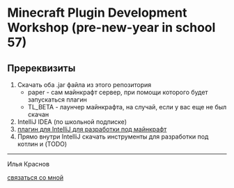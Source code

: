 # Minecraft Plugin Development Workshop (pre-new-year in school 57)
## Пререквизиты
1. Скачать оба .jar файла из этого репозитория
    * paper - сам майнкрафт сервер, при помощи которого будет запускаться плагин 
    * TL_BETA - лаунчер майнкрафта, на случай, если у вас еще не был скачан
2. IntelliJ IDEA (по школьной подписке)
3. [плагин для IntelliJ для разработки под майнкрафт](https://plugins.jetbrains.com/plugin/8327-minecraft-development)
4. Прямо внутри IntelliJ скачать инструменты для разработки под котлин и <java version> (TODO)
---
Илья Краснов

[связаться со мной](https://t.me/CHUBBY_D)
